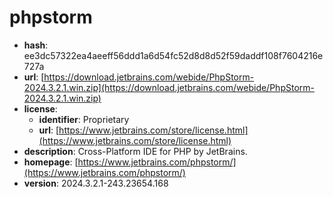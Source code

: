 # phpstorm

- **hash**: ee3dc57322ea4aeeff56ddd1a6d54fc52d8d8d52f59daddf108f7604216e727a
- **url**: [https://download.jetbrains.com/webide/PhpStorm-2024.3.2.1.win.zip](https://download.jetbrains.com/webide/PhpStorm-2024.3.2.1.win.zip)
- **license**:
  - **identifier**: Proprietary
  - **url**: [https://www.jetbrains.com/store/license.html](https://www.jetbrains.com/store/license.html)
- **description**: Cross-Platform IDE for PHP by JetBrains.
- **homepage**: [https://www.jetbrains.com/phpstorm/](https://www.jetbrains.com/phpstorm/)
- **version**: 2024.3.2.1-243.23654.168

